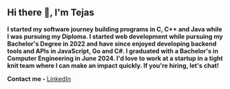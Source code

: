  <h2>Hi there 👋, I'm Tejas</h2>
 
<b>I started my software journey building programs in C, C++ and Java while I was pursuing my Diploma. I started web development while pursuing my Bachelor's Degree in 2022 and have since enjoyed developing backend tools and APIs in JavaScript, Go and C#.
I graduated with a Bachelor's in Computer Engineering in June 2024. I'd love to work at a startup in a tight knit team where I can make an impact quickly. If you're hiring, let's chat!
</b>

 <strong>Contact me - </strong>
  [LinkedIn](https://www.linkedin.com/in/tejaspantoji/)
